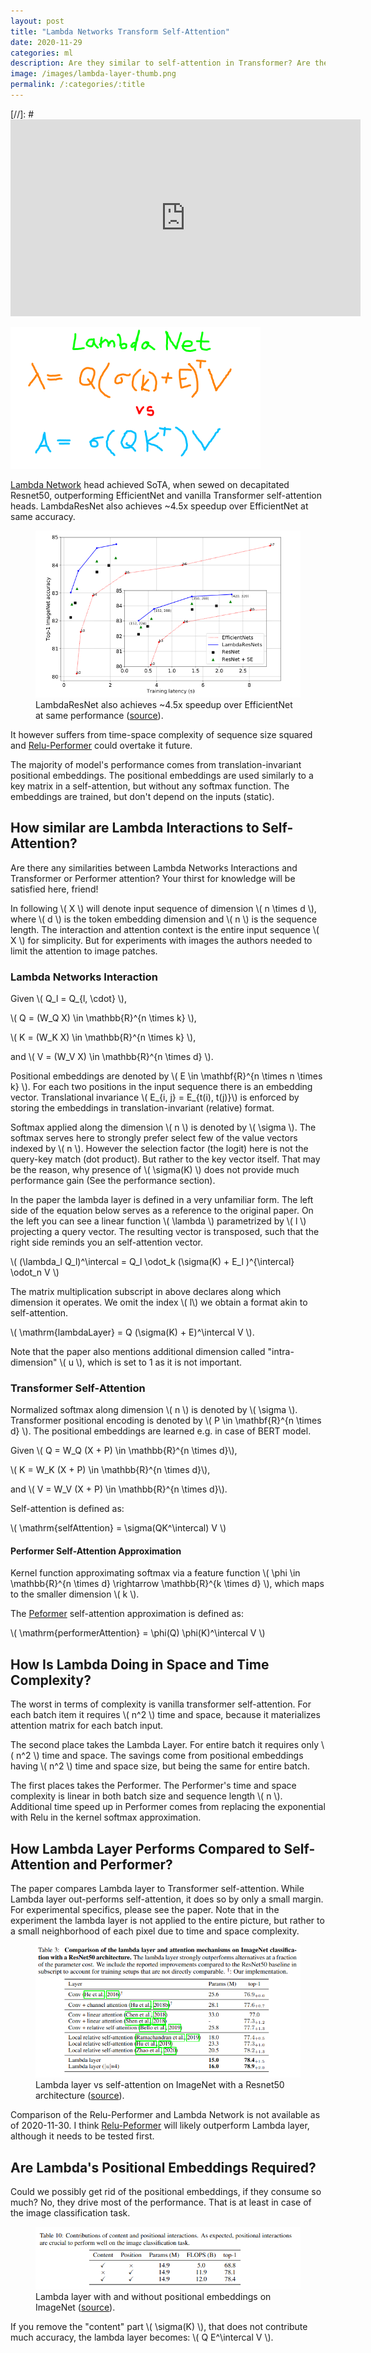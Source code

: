 ```yaml
---
layout: post
title: "Lambda Networks Transform Self-Attention"
date: 2020-11-29
categories: ml
description: Are they similar to self-attention in Transformer? Are their positional embeddings needed? LambdaResNet beats EfficientNet but does it loose to Performer?
image: /images/lambda-layer-thumb.png
permalink: /:categories/:title
---
```


<script src="https://polyfill.io/v3/polyfill.min.js?features=es6"></script>
<script id="MathJax-script" async src="https://cdn.jsdelivr.net/npm/mathjax@3/es5/tex-mml-chtml.js"></script>

[//]: # <iframe width="560" height="315" src="https://www.youtube.com/embed/xpys_xqB6qY" frameborder="0" allow="accelerometer; autoplay; clipboard-write; encrypted-media; gyroscope; picture-in-picture" allowfullscreen></iframe>

<img
    class="figure-img img-fluid rounded"
    style="width: 90%; max-width: 400px"
    alt="The Performer FAVOR+ attention on the right has linear complexity. The Transformer attention on the left has square complexity."
    src="/images/lambda-layer-thumb.png">


[Lambda Network](https://openreview.net/forum?id=xTJEN-ggl1b) head achieved SoTA, when sewed on decapitated Resnet50, outperforming EfficientNet and vanilla Transformer self-attention heads.
LambdaResNet also achieves ~4.5x speedup over EfficientNet at same accuracy.

<figure class="figure">
    <img
        class="figure-img img-fluid rounded"
        alt="LambdaResNet also achieves ~4.5x speedup over EfficientNet at same performance"
        src="/images/lambda-layer-faster-than-efficientNet.png">
    <figcaption class="figure-caption">
        LambdaResNet also achieves ~4.5x speedup over EfficientNet at same performance
        (<a href="https://openreview.net/forum?id=xTJEN-ggl1b">source</a>).
    </figcaption>
</figure>


It however suffers from time-space complexity of sequence size squared and [Relu-Performer](/ml/Performers-FAVOR+-Faster-Transformer-Attention) could overtake it future.

The majority of model's performance comes from translation-invariant positional embeddings.
The positional embeddings are used similarly to a key matrix in a self-attention, but without any softmax function.
The embeddings are trained, but don't depend on the inputs (static).



## How similar are Lambda Interactions to Self-Attention?

Are there any similarities between Lambda Networks Interactions and Transformer or Performer attention?
Your thirst for knowledge will be satisfied here, friend!

In following \\( X \\) will denote input sequence of dimension \\( n \times d \\), where \\( d \\) is the token embedding dimension and \\( n \\) is the sequence length.
The interaction and attention context is the entire input sequence \\( X \\) for simplicity.
But for experiments with images the authors needed to limit the attention to image patches.


### Lambda Networks Interaction

Given \\( Q_l =  Q_{l, \cdot} \\),

\\( Q = (W_Q X) \in \mathbb{R}^{n \times k} \\),

\\( K =  (W_K X) \in \mathbb{R}^{n \times k} \\),

and \\( V =  (W_V X) \in \mathbb{R}^{n \times d} \\).

Positional embeddings are denoted by \\( E \in \mathbf{R}^{n \times n \times k} \\).
For each two positions in the input sequence there is an embedding vector.
Translational invariance \\( E_{i, j} = E_{t(i), t(j)}\\) is enforced by storing the embeddings in translation-invariant (relative) format.

Softmax applied along the dimension \\( n \\) is denoted by \\( \sigma \\).
The softmax serves here to strongly prefer select few of the value vectors indexed by \\( n \\).
However the selection factor (the logit) here is not the query-key match (dot product).
But rather to the key vector itself.
That may be the reason, why presence of \\( \sigma(K) \\) does not provide much performance gain (See the performance section).

In the paper the lambda layer is defined in a very unfamiliar form.
The left side of the equation below serves as a reference to the original paper.
On the left you can see a linear function \\( \lambda \\) parametrized by \\( l \\) projecting a query vector.
The resulting vector is transposed, such that the right side reminds you an self-attention vector.

\\( (\lambda_l Q_l)^\intercal = Q_l \odot_k (\sigma(K) + E_l )^{\intercal} \odot_n V \\)

The matrix multiplication subscript in above declares along which dimension it operates.
We omit the index \\( l\\) we obtain a format akin to self-attention.

\\( \mathrm{lambdaLayer} = Q (\sigma(K) + E)^\intercal V \\).

Note that the paper also mentions additional dimension called "intra-dimension" \\( u \\), which is set to 1 as it is not important.

### Transformer Self-Attention

Normalized softmax along dimension \\( n \\) is denoted by \\( \sigma \\).
Transformer positional encoding is denoted by \\( P \in \mathbf{R}^{n \times d} \\).
The positional embeddings are learned e.g. in case of BERT model.

Given
\\( Q = W_Q (X + P) \in \mathbb{R}^{n \times d}\\),

\\( K = W_K (X + P) \in \mathbb{R}^{n \times d}\\),

and \\( V = W_V (X + P) \in \mathbb{R}^{n \times d}\\).

Self-attention is defined as:

\\( \mathrm{selfAttention} = \sigma(QK^\intercal) V \\)


#### Performer Self-Attention Approximation

Kernel function approximating softmax via a feature function \\( \phi \in \mathbb{R}^{n \times d} \rightarrow \mathbb{R}^{k \times d} \\),
which maps to the smaller dimension \\( k \\).

The [Peformer](http://localhost:4000/ml/Performers-FAVOR+-Faster-Transformer-Attention) self-attention approximation is defined as:

\\( \mathrm{performerAttention} = \phi(Q) \phi(K)^\intercal V \\)


## How Is Lambda Doing in Space and Time Complexity?

The worst in terms of complexity is vanilla transformer self-attention.
For each batch item it requires \\( n^2 \\) time and space,
because it materializes attention matrix for each batch input.

The second place takes the Lambda Layer.
For entire batch it requires only \\( n^2 \\) time and space.
The savings come from positional embeddings having \\( n^2 \\) time and space size,
but being the same for entire batch.

The first places takes the Performer.
The Performer's time and space complexity is linear in both batch size and sequence length \\( n \\).
Additional time speed up in Performer comes from replacing the exponential with Relu in the kernel softmax approximation.


## How Lambda Layer Performs Compared to Self-Attention and Performer?

The paper compares Lambda layer to Transformer self-attention.
While Lambda layer out-performs self-attention, it does so by only a small margin.
For experimental specifics, please see the paper.
Note that in the experiment the lambda layer is not applied to the entire picture,
but rather to a small neighborhood of each pixel due to time and space complexity.

<figure class="figure">
    <img
        class="figure-img img-fluid rounded"
        alt="Lambda layer vs self-attention on ImageNet with a Resnet50 architecture"
        src="/images/lambda-layer-vs-self-attention.png">
    <figcaption class="figure-caption">
        Lambda layer vs self-attention on ImageNet with a Resnet50 architecture
        (<a href="https://openreview.net/forum?id=xTJEN-ggl1b">source</a>).
    </figcaption>
</figure>

Comparison of the Relu-Performer and Lambda Network is not available as of 2020-11-30.
I think [Relu-Peformer](http://localhost:4000/ml/Performers-FAVOR+-Faster-Transformer-Attention) will likely outperform Lambda layer, although it needs to be tested first.


## Are Lambda's Positional Embeddings Required?

Could we possibly get rid of the positional embeddings, if they consume so much?
No, they drive most of the performance. That is at least in case of the image classification task.

<figure class="figure">
    <img
        class="figure-img img-fluid rounded"
        alt="Lambda layer with and without positional embeddings on ImageNet"
        src="/images/lambda-layer-w-and-wo-positional-interactions.png">
    <figcaption class="figure-caption">
        Lambda layer with and without positional embeddings on ImageNet
        (<a href="https://openreview.net/forum?id=xTJEN-ggl1b">source</a>).
    </figcaption>
</figure>

If you remove the "content" part \\( \sigma(K) \\), that does not contribute much accuracy,
the lambda layer becomes: \\( Q E^\intercal V \\).


